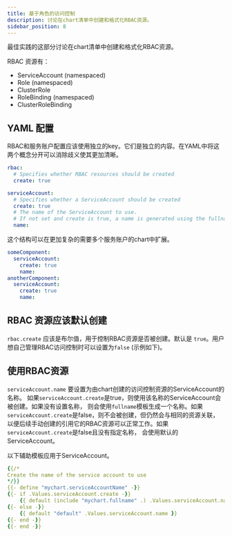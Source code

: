 ```yaml
---
title: 基于角色的访问控制
description: 讨论在chart清单中创建和格式化RBAC资源。
sidebar_position: 8
---
```


最佳实践的这部分讨论在chart清单中创建和格式化RBAC资源。

RBAC 资源有：

- ServiceAccount (namespaced)
- Role (namespaced)
- ClusterRole
- RoleBinding (namespaced)
- ClusterRoleBinding

## YAML 配置

RBAC和服务账户配置应该使用独立的key。它们是独立的内容。在YAML中将这两个概念分开可以消除歧义使其更加清晰。

```yaml
rbac:
  # Specifies whether RBAC resources should be created
  create: true

serviceAccount:
  # Specifies whether a ServiceAccount should be created
  create: true
  # The name of the ServiceAccount to use.
  # If not set and create is true, a name is generated using the fullname template
  name:
```

这个结构可以在更加复杂的需要多个服务账户的chart中扩展。

```yaml
someComponent:
  serviceAccount:
    create: true
    name:
anotherComponent:
  serviceAccount:
    create: true
    name:
```

## RBAC 资源应该默认创建

`rbac.create` 应该是布尔值，用于控制RBAC资源是否被创建。默认是 `true`。用户想自己管理RBAC访问控制时可以设置为`false`
(示例如下)。

## 使用RBAC资源

`serviceAccount.name` 要设置为由chart创建的访问控制资源的ServiceAccount的名称。
如果`serviceAccount.create`是true，则使用该名称的ServiceAccount会被创建。如果没有设置名称，
则会使用`fullname`模板生成一个名称。如果`serviceAccount.create`是false，则不会被创建，但仍然会与相同的资源关联，
以便后续手动创建的引用它的RBAC资源可以正常工作。如果`serviceAccount.create`是false且没有指定名称，
会使用默认的ServiceAccount。

以下辅助模板应用于ServiceAccount。

```yaml
{{/*
Create the name of the service account to use
*/}}
{{- define "mychart.serviceAccountName" -}}
{{- if .Values.serviceAccount.create -}}
    {{ default (include "mychart.fullname" .) .Values.serviceAccount.name }}
{{- else -}}
    {{ default "default" .Values.serviceAccount.name }}
{{- end -}}
{{- end -}}
```
